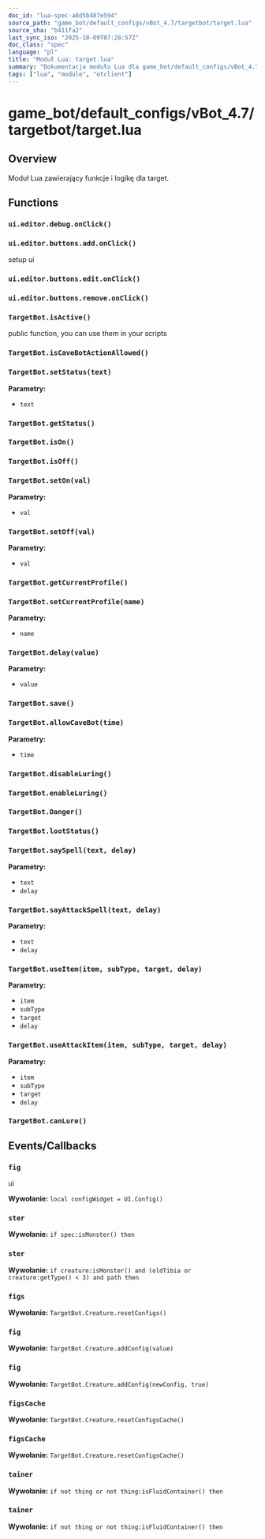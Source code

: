 ```yaml
---
doc_id: "lua-spec-a8d5b487e594"
source_path: "game_bot/default_configs/vBot_4.7/targetbot/target.lua"
source_sha: "b411fa2"
last_sync_iso: "2025-10-09T07:28:57Z"
doc_class: "spec"
language: "pl"
title: "Moduł Lua: target.lua"
summary: "Dokumentacja modułu Lua dla game_bot/default_configs/vBot_4.7/targetbot/target.lua"
tags: ["lua", "module", "otclient"]
---
```


# game_bot/default_configs/vBot_4.7/targetbot/target.lua

## Overview

Moduł Lua zawierający funkcje i logikę dla target.

## Functions

### `ui.editor.debug.onClick()`

### `ui.editor.buttons.add.onClick()`

setup ui

### `ui.editor.buttons.edit.onClick()`

### `ui.editor.buttons.remove.onClick()`

### `TargetBot.isActive()`

public function, you can use them in your scripts

### `TargetBot.isCaveBotActionAllowed()`

### `TargetBot.setStatus(text)`

**Parametry:**

- `text`

### `TargetBot.getStatus()`

### `TargetBot.isOn()`

### `TargetBot.isOff()`

### `TargetBot.setOn(val)`

**Parametry:**

- `val`

### `TargetBot.setOff(val)`

**Parametry:**

- `val`

### `TargetBot.getCurrentProfile()`

### `TargetBot.setCurrentProfile(name)`

**Parametry:**

- `name`

### `TargetBot.delay(value)`

**Parametry:**

- `value`

### `TargetBot.save()`

### `TargetBot.allowCaveBot(time)`

**Parametry:**

- `time`

### `TargetBot.disableLuring()`

### `TargetBot.enableLuring()`

### `TargetBot.Danger()`

### `TargetBot.lootStatus()`

### `TargetBot.saySpell(text, delay)`

**Parametry:**

- `text`
- `delay`

### `TargetBot.sayAttackSpell(text, delay)`

**Parametry:**

- `text`
- `delay`

### `TargetBot.useItem(item, subType, target, delay)`

**Parametry:**

- `item`
- `subType`
- `target`
- `delay`

### `TargetBot.useAttackItem(item, subType, target, delay)`

**Parametry:**

- `item`
- `subType`
- `target`
- `delay`

### `TargetBot.canLure()`

## Events/Callbacks

### `fig`

ui

**Wywołanie:** `local configWidget = UI.Config()`

### `ster`

**Wywołanie:** `if spec:isMonster() then`

### `ster`

**Wywołanie:** `if creature:isMonster() and (oldTibia or creature:getType() < 3) and path then`

### `figs`

**Wywołanie:** `TargetBot.Creature.resetConfigs()`

### `fig`

**Wywołanie:** `TargetBot.Creature.addConfig(value)`

### `fig`

**Wywołanie:** `TargetBot.Creature.addConfig(newConfig, true)`

### `figsCache`

**Wywołanie:** `TargetBot.Creature.resetConfigsCache()`

### `figsCache`

**Wywołanie:** `TargetBot.Creature.resetConfigsCache()`

### `tainer`

**Wywołanie:** `if not thing or not thing:isFluidContainer() then`

### `tainer`

**Wywołanie:** `if not thing or not thing:isFluidContainer() then`

